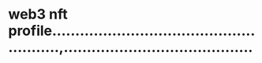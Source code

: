 # web3 nft profile.......................................................,.........................................
